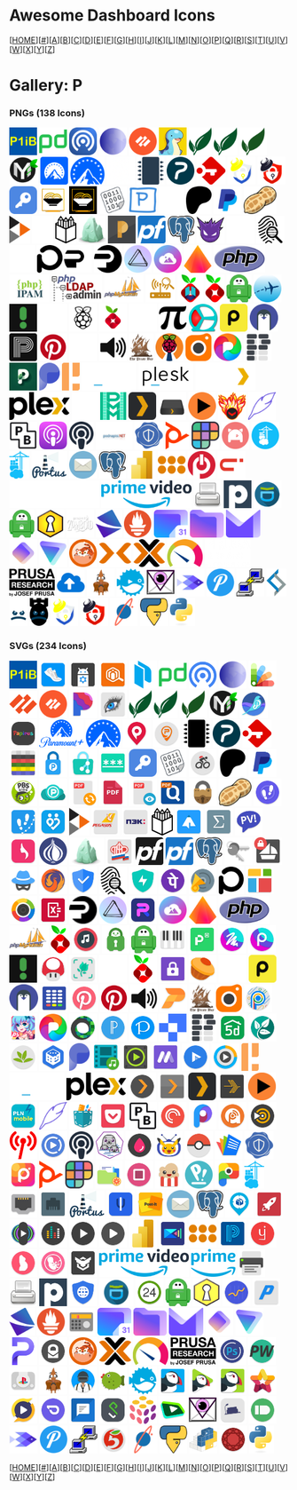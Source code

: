 # Awesome Dashboard Icons

[[HOME](..)][[#](gallery.md)][[A](gallery-a.md)][[B](gallery-b.md)][[C](gallery-c.md)][[D](gallery-d.md)][[E](gallery-e.md)][[F](gallery-f.md)][[G](gallery-g.md)][[H](gallery-h.md)][[I](gallery-i.md)][[J](gallery-j.md)][[K](gallery-k.md)][[L](gallery-l.md)][[M](gallery-m.md)][[N](gallery-n.md)][[O](gallery-o.md)][[P](gallery-p.md)][[Q](gallery-q.md)][[R](gallery-r.md)][[S](gallery-s.md)][[T](gallery-t.md)][[U](gallery-u.md)][[V](gallery-v.md)][[W](gallery-w.md)][[X](gallery-x.md)][[Y](gallery-y.md)][[Z](gallery-z.md)]

# Gallery: P

### PNGs (138 Icons)

<img src="../icons/p1ib.png" alt="p1ib" height="50"> <img src="../icons/pagerduty.png" alt="pagerduty" height="50"> <img src="../icons/pairdrop-light.png" alt="pairdrop-light" height="50"> <img src="../icons/palemoon.png" alt="palemoon" height="50"> <img src="../icons/palo-alto.png" alt="palo-alto" height="50"> <img src="../icons/palworld.png" alt="palworld" height="50"> <img src="../icons/paperless-ng.png" alt="paperless-ng" height="50"> <img src="../icons/paperless-ngx.png" alt="paperless-ngx" height="50"> <img src="../icons/paperless.png" alt="paperless" height="50"> <img src="../icons/papermerge.png" alt="papermerge" height="50"> <img src="../icons/paramount-plus-light.png" alt="paramount-plus-light" height="50"> <img src="../icons/paramount-plus.png" alt="paramount-plus" height="50"> <img src="../icons/part-db-light.png" alt="part-db-light" height="50"> <img src="../icons/part-db.png" alt="part-db" height="50"> <img src="../icons/partkeepr.png" alt="partkeepr" height="50"> <img src="../icons/passbolt.png" alt="passbolt" height="50"> <img src="../icons/passwordpusher-light.png" alt="passwordpusher-light" height="50"> <img src="../icons/passwordpusher.png" alt="passwordpusher" height="50"> <img src="../icons/passwork.png" alt="passwork" height="50"> <img src="../icons/pastatool-light.png" alt="pastatool-light" height="50"> <img src="../icons/pastatool.png" alt="pastatool" height="50"> <img src="../icons/pastebin.png" alt="pastebin" height="50"> <img src="../icons/pastey.png" alt="pastey" height="50"> <img src="../icons/patreon-white.png" alt="patreon-white" height="50"> <img src="../icons/patreon.png" alt="patreon" height="50"> <img src="../icons/paypal.png" alt="paypal" height="50"> <img src="../icons/peanut.png" alt="peanut" height="50"> <img src="../icons/peertube.png" alt="peertube" height="50"> <img src="../icons/penpot-light.png" alt="penpot-light" height="50"> <img src="../icons/penpot.png" alt="penpot" height="50"> <img src="../icons/perlite.png" alt="perlite" height="50"> <img src="../icons/petio.png" alt="petio" height="50"> <img src="../icons/pfsense.png" alt="pfsense" height="50"> <img src="../icons/pgadmin.png" alt="pgadmin" height="50"> <img src="../icons/phantombot.png" alt="phantombot" height="50"> <img src="../icons/phoneinfoga-light.png" alt="phoneinfoga-light" height="50"> <img src="../icons/phoneinfoga.png" alt="phoneinfoga" height="50"> <img src="../icons/phoscon-light.png" alt="phoscon-light" height="50"> <img src="../icons/phoscon.png" alt="phoscon" height="50"> <img src="../icons/photonix-light.png" alt="photonix-light" height="50"> <img src="../icons/photonix.png" alt="photonix" height="50"> <img src="../icons/photoprism.png" alt="photoprism" height="50"> <img src="../icons/photostructure.png" alt="photostructure" height="50"> <img src="../icons/photoview.png" alt="photoview" height="50"> <img src="../icons/php.png" alt="php" height="50"> <img src="../icons/phpipam.png" alt="phpipam" height="50"> <img src="../icons/phpldapadmin.png" alt="phpldapadmin" height="50"> <img src="../icons/phpmyadmin-logo.png" alt="phpmyadmin-logo" height="50"> <img src="../icons/pi-alert.png" alt="pi-alert" height="50"> <img src="../icons/pi-hole-unbound.png" alt="pi-hole-unbound" height="50"> <img src="../icons/pi-hole.png" alt="pi-hole" height="50"> <img src="../icons/pia.png" alt="pia" height="50"> <img src="../icons/piaware.png" alt="piaware" height="50"> <img src="../icons/picsur.png" alt="picsur" height="50"> <img src="../icons/pigallery2-light.png" alt="pigallery2-light" height="50"> <img src="../icons/pigallery2.png" alt="pigallery2" height="50"> <img src="../icons/pihole.png" alt="pihole" height="50"> <img src="../icons/pikvm-light.png" alt="pikvm-light" height="50"> <img src="../icons/pikvm.png" alt="pikvm" height="50"> <img src="../icons/pinchflat.png" alt="pinchflat" height="50"> <img src="../icons/pingdom.png" alt="pingdom" height="50"> <img src="../icons/pingvin.png" alt="pingvin" height="50"> <img src="../icons/pinry.png" alt="pinry" height="50"> <img src="../icons/pinterest.png" alt="pinterest" height="50"> <img src="../icons/pioneer-light.png" alt="pioneer-light" height="50"> <img src="../icons/pioneer.png" alt="pioneer" height="50"> <img src="../icons/pirate-proxy.png" alt="pirate-proxy" height="50"> <img src="../icons/pivpn.png" alt="pivpn" height="50"> <img src="../icons/piwigo.png" alt="piwigo" height="50"> <img src="../icons/pixelfed.png" alt="pixelfed" height="50"> <img src="../icons/planka.png" alt="planka" height="50"> <img src="../icons/plant-it.png" alt="plant-it" height="50"> <img src="../icons/plausible.png" alt="plausible" height="50"> <img src="../icons/pleroma.png" alt="pleroma" height="50"> <img src="../icons/plesk-light.png" alt="plesk-light" height="50"> <img src="../icons/plesk.png" alt="plesk" height="50"> <img src="../icons/plex-logo-light.png" alt="plex-logo-light" height="50"> <img src="../icons/plex-logo.png" alt="plex-logo" height="50"> <img src="../icons/plex-meta-manager-light.png" alt="plex-meta-manager-light" height="50"> <img src="../icons/plex-meta-manager.png" alt="plex-meta-manager" height="50"> <img src="../icons/plex.png" alt="plex" height="50"> <img src="../icons/plexdrive.png" alt="plexdrive" height="50"> <img src="../icons/plexrequests.png" alt="plexrequests" height="50"> <img src="../icons/plexripper.png" alt="plexripper" height="50"> <img src="../icons/plume.png" alt="plume" height="50"> <img src="../icons/pocketbase.png" alt="pocketbase" height="50"> <img src="../icons/podgrab.png" alt="podgrab" height="50"> <img src="../icons/podify.png" alt="podify" height="50"> <img src="../icons/podnapisi-logo.png" alt="podnapisi-logo" height="50"> <img src="../icons/policycontroller.png" alt="policycontroller" height="50"> <img src="../icons/poly.png" alt="poly" height="50"> <img src="../icons/polywork.png" alt="polywork" height="50"> <img src="../icons/porkbun.png" alt="porkbun" height="50"> <img src="../icons/portainer-alt.png" alt="portainer-alt" height="50"> <img src="../icons/portainer.png" alt="portainer" height="50"> <img src="../icons/portus.png" alt="portus" height="50"> <img src="../icons/poste.png" alt="poste" height="50"> <img src="../icons/postgres.png" alt="postgres" height="50"> <img src="../icons/powerbi.png" alt="powerbi" height="50"> <img src="../icons/powerdns.png" alt="powerdns" height="50"> <img src="../icons/powerpanel.png" alt="powerpanel" height="50"> <img src="../icons/premium-mobile.png" alt="premium-mobile" height="50"> <img src="../icons/prime-video-logo-light.png" alt="prime-video-logo-light" height="50"> <img src="../icons/prime-video-logo.png" alt="prime-video-logo" height="50"> <img src="../icons/printer.png" alt="printer" height="50"> <img src="../icons/pritunl.png" alt="pritunl" height="50"> <img src="../icons/privacyidea.png" alt="privacyidea" height="50"> <img src="../icons/private-internet-access.png" alt="private-internet-access" height="50"> <img src="../icons/privatebin.png" alt="privatebin" height="50"> <img src="../icons/project-zomboid.png" alt="project-zomboid" height="50"> <img src="../icons/projectsend.png" alt="projectsend" height="50"> <img src="../icons/prometheus.png" alt="prometheus" height="50"> <img src="../icons/proton-calendar.png" alt="proton-calendar" height="50"> <img src="../icons/proton-drive.png" alt="proton-drive" height="50"> <img src="../icons/proton-mail.png" alt="proton-mail" height="50"> <img src="../icons/proton-pass.png" alt="proton-pass" height="50"> <img src="../icons/proton-vpn.png" alt="proton-vpn" height="50"> <img src="../icons/prowlarr.png" alt="prowlarr" height="50"> <img src="../icons/proxmox-light.png" alt="proxmox-light" height="50"> <img src="../icons/proxmox.png" alt="proxmox" height="50"> <img src="../icons/prtg.png" alt="prtg" height="50"> <img src="../icons/prusa-research-light.png" alt="prusa-research-light" height="50"> <img src="../icons/prusa-research.png" alt="prusa-research" height="50"> <img src="../icons/psitransfer.png" alt="psitransfer" height="50"> <img src="../icons/pterodactyl.png" alt="pterodactyl" height="50"> <img src="../icons/pufferpanel.png" alt="pufferpanel" height="50"> <img src="../icons/purelymail.png" alt="purelymail" height="50"> <img src="../icons/pushfish.png" alt="pushfish" height="50"> <img src="../icons/pushover.png" alt="pushover" height="50"> <img src="../icons/putty.png" alt="putty" height="50"> <img src="../icons/pve-helper-scripts.png" alt="pve-helper-scripts" height="50"> <img src="../icons/pwndrop-light.png" alt="pwndrop-light" height="50"> <img src="../icons/pwndrop.png" alt="pwndrop" height="50"> <img src="../icons/pwpush-light.png" alt="pwpush-light" height="50"> <img src="../icons/pwpush.png" alt="pwpush" height="50"> <img src="../icons/pydio.png" alt="pydio" height="50"> <img src="../icons/pyload.png" alt="pyload" height="50"> <img src="../icons/python.png" alt="python" height="50">

### SVGs (234 Icons)

<img src="../icons/p1ib.svg" alt="p1ib" height="50"> <img src="../icons/pacer.svg" alt="pacer" height="50"> <img src="../icons/package-manager.svg" alt="package-manager" height="50"> <img src="../icons/packageradar.svg" alt="packageradar" height="50"> <img src="../icons/packer.svg" alt="packer" height="50"> <img src="../icons/pagerduty.svg" alt="pagerduty" height="50"> <img src="../icons/pairdrop.svg" alt="pairdrop" height="50"> <img src="../icons/palemoon.svg" alt="palemoon" height="50"> <img src="../icons/palette.svg" alt="palette" height="50"> <img src="../icons/palo-alto-networks.svg" alt="palo-alto-networks" height="50"> <img src="../icons/palo-alto.svg" alt="palo-alto" height="50"> <img src="../icons/pandora.svg" alt="pandora" height="50"> <img src="../icons/paperdraw.svg" alt="paperdraw" height="50"> <img src="../icons/paperless-ng.svg" alt="paperless-ng" height="50"> <img src="../icons/paperless-ngx.svg" alt="paperless-ngx" height="50"> <img src="../icons/paperless.svg" alt="paperless" height="50"> <img src="../icons/papermerge.svg" alt="papermerge" height="50"> <img src="../icons/papirus-adaptive.svg" alt="papirus-adaptive" height="50"> <img src="../icons/papirus.svg" alt="papirus" height="50"> <img src="../icons/paramount-plus-logo.svg" alt="paramount-plus-logo" height="50"> <img src="../icons/paramount-plus.svg" alt="paramount-plus" height="50"> <img src="../icons/parkee.svg" alt="parkee" height="50"> <img src="../icons/parkimovil.svg" alt="parkimovil" height="50"> <img src="../icons/part-db.svg" alt="part-db" height="50"> <img src="../icons/partkeepr.svg" alt="partkeepr" height="50"> <img src="../icons/passbolt.svg" alt="passbolt" height="50"> <img src="../icons/passcard.svg" alt="passcard" height="50"> <img src="../icons/passera.svg" alt="passera" height="50"> <img src="../icons/password-store.svg" alt="password-store" height="50"> <img src="../icons/passwordgenerator.svg" alt="passwordgenerator" height="50"> <img src="../icons/passwork.svg" alt="passwork" height="50"> <img src="../icons/pastebin.svg" alt="pastebin" height="50"> <img src="../icons/pathao.svg" alt="pathao" height="50"> <img src="../icons/patreon.svg" alt="patreon" height="50"> <img src="../icons/paypal.svg" alt="paypal" height="50"> <img src="../icons/pbs-kids-video.svg" alt="pbs-kids-video" height="50"> <img src="../icons/pcloud.svg" alt="pcloud" height="50"> <img src="../icons/pdf-converter.svg" alt="pdf-converter" height="50"> <img src="../icons/pdf-reader-pro.svg" alt="pdf-reader-pro" height="50"> <img src="../icons/pdf-viewer-plus.svg" alt="pdf-viewer-plus" height="50"> <img src="../icons/pdfstudio.svg" alt="pdfstudio" height="50"> <img src="../icons/peanut-encryption.svg" alt="peanut-encryption" height="50"> <img src="../icons/peanut.svg" alt="peanut" height="50"> <img src="../icons/pedometer-step-counter.svg" alt="pedometer-step-counter" height="50"> <img src="../icons/pedometer.svg" alt="pedometer" height="50"> <img src="../icons/pedulilindungi.svg" alt="pedulilindungi" height="50"> <img src="../icons/peertube.svg" alt="peertube" height="50"> <img src="../icons/pegasus.svg" alt="pegasus" height="50"> <img src="../icons/pek.svg" alt="pek" height="50"> <img src="../icons/penpot.svg" alt="penpot" height="50"> <img src="../icons/penup.svg" alt="penup" height="50"> <img src="../icons/perceptron.svg" alt="perceptron" height="50"> <img src="../icons/perfect-viewer.svg" alt="perfect-viewer" height="50"> <img src="../icons/period-calendar.svg" alt="period-calendar" height="50"> <img src="../icons/perl.svg" alt="perl" height="50"> <img src="../icons/perlite.svg" alt="perlite" height="50"> <img src="../icons/pfrf.svg" alt="pfrf" height="50"> <img src="../icons/pfsense-dark.svg" alt="pfsense-dark" height="50"> <img src="../icons/pfsense.svg" alt="pfsense" height="50"> <img src="../icons/pgadmin.svg" alt="pgadmin" height="50"> <img src="../icons/pgpauth.svg" alt="pgpauth" height="50"> <img src="../icons/pgpclipper.svg" alt="pgpclipper" height="50"> <img src="../icons/phantompeer.svg" alt="phantompeer" height="50"> <img src="../icons/phoenix-browser.svg" alt="phoenix-browser" height="50"> <img src="../icons/phone-master.svg" alt="phone-master" height="50"> <img src="../icons/phoneinfoga.svg" alt="phoneinfoga" height="50"> <img src="../icons/phonemanager.svg" alt="phonemanager" height="50"> <img src="../icons/phonepe.svg" alt="phonepe" height="50"> <img src="../icons/phonograph-music-player.svg" alt="phonograph-music-player" height="50"> <img src="../icons/phoscon.svg" alt="phoscon" height="50"> <img src="../icons/photocollage.svg" alt="photocollage" height="50"> <img src="../icons/photodirector.svg" alt="photodirector" height="50"> <img src="../icons/photomath.svg" alt="photomath" height="50"> <img src="../icons/photonix.svg" alt="photonix" height="50"> <img src="../icons/photoprism.svg" alt="photoprism" height="50"> <img src="../icons/photoroom.svg" alt="photoroom" height="50"> <img src="../icons/photostructure.svg" alt="photostructure" height="50"> <img src="../icons/photoview.svg" alt="photoview" height="50"> <img src="../icons/php.svg" alt="php" height="50"> <img src="../icons/phpmyadmin-logo.svg" alt="phpmyadmin-logo" height="50"> <img src="../icons/pi-hole.svg" alt="pi-hole" height="50"> <img src="../icons/pi-musicplayer.svg" alt="pi-musicplayer" height="50"> <img src="../icons/pia-manager.svg" alt="pia-manager" height="50"> <img src="../icons/pia.svg" alt="pia" height="50"> <img src="../icons/piano.svg" alt="piano" height="50"> <img src="../icons/picpay.svg" alt="picpay" height="50"> <img src="../icons/picsart-color.svg" alt="picsart-color" height="50"> <img src="../icons/picsart-studio.svg" alt="picsart-studio" height="50"> <img src="../icons/picsur.svg" alt="picsur" height="50"> <img src="../icons/picture-mushroom.svg" alt="picture-mushroom" height="50"> <img src="../icons/picturethis.svg" alt="picturethis" height="50"> <img src="../icons/pigallery2-light.svg" alt="pigallery2-light" height="50"> <img src="../icons/pihole.svg" alt="pihole" height="50"> <img src="../icons/pijaret.svg" alt="pijaret" height="50"> <img src="../icons/pikabu.svg" alt="pikabu" height="50"> <img src="../icons/pikvm-light.svg" alt="pikvm-light" height="50"> <img src="../icons/pingdom.svg" alt="pingdom" height="50"> <img src="../icons/pingvin.svg" alt="pingvin" height="50"> <img src="../icons/pinmnemonic.svg" alt="pinmnemonic" height="50"> <img src="../icons/pinterest-lite.svg" alt="pinterest-lite" height="50"> <img src="../icons/pinterest.svg" alt="pinterest" height="50"> <img src="../icons/pioneer.svg" alt="pioneer" height="50"> <img src="../icons/pionex.svg" alt="pionex" height="50"> <img src="../icons/pirate-proxy.svg" alt="pirate-proxy" height="50"> <img src="../icons/piwigo.svg" alt="piwigo" height="50"> <img src="../icons/pixel-icon-pack.svg" alt="pixel-icon-pack" height="50"> <img src="../icons/pixel-studio.svg" alt="pixel-studio" height="50"> <img src="../icons/pixelfed.svg" alt="pixelfed" height="50"> <img src="../icons/pixelknot.svg" alt="pixelknot" height="50"> <img src="../icons/pixellab.svg" alt="pixellab" height="50"> <img src="../icons/pixiv.svg" alt="pixiv" height="50"> <img src="../icons/plane.svg" alt="plane" height="50"> <img src="../icons/planka.svg" alt="planka" height="50"> <img src="../icons/planner-5d.svg" alt="planner-5d" height="50"> <img src="../icons/plantix.svg" alt="plantix" height="50"> <img src="../icons/plantnet.svg" alt="plantnet" height="50"> <img src="../icons/plato.svg" alt="plato" height="50"> <img src="../icons/plausible.svg" alt="plausible" height="50"> <img src="../icons/player-meridian.svg" alt="player-meridian" height="50"> <img src="../icons/player-pro-music.svg" alt="player-pro-music" height="50"> <img src="../icons/playermusic.svg" alt="playermusic" height="50"> <img src="../icons/playerxtreme.svg" alt="playerxtreme" height="50"> <img src="../icons/playo.svg" alt="playo" height="50"> <img src="../icons/pleroma.svg" alt="pleroma" height="50"> <img src="../icons/plesk-light.svg" alt="plesk-light" height="50"> <img src="../icons/plex-logo.svg" alt="plex-logo" height="50"> <img src="../icons/plex-server.svg" alt="plex-server" height="50"> <img src="../icons/plex-vr.svg" alt="plex-vr" height="50"> <img src="../icons/plex.svg" alt="plex" height="50"> <img src="../icons/plexamp.svg" alt="plexamp" height="50"> <img src="../icons/plexrequests.svg" alt="plexrequests" height="50"> <img src="../icons/pln-mobile.svg" alt="pln-mobile" height="50"> <img src="../icons/plume.svg" alt="plume" height="50"> <img src="../icons/pocket-paint.svg" alt="pocket-paint" height="50"> <img src="../icons/pocket.svg" alt="pocket" height="50"> <img src="../icons/pocketbase.svg" alt="pocketbase" height="50"> <img src="../icons/pocketcasts.svg" alt="pocketcasts" height="50"> <img src="../icons/poco-launcher.svg" alt="poco-launcher" height="50"> <img src="../icons/podcast-addict.svg" alt="podcast-addict" height="50"> <img src="../icons/podcast-go.svg" alt="podcast-go" height="50"> <img src="../icons/podcast-index.svg" alt="podcast-index" height="50"> <img src="../icons/podcast-republic.svg" alt="podcast-republic" height="50"> <img src="../icons/podify.svg" alt="podify" height="50"> <img src="../icons/podman.svg" alt="podman" height="50"> <img src="../icons/point-blur.svg" alt="point-blur" height="50"> <img src="../icons/pokemon-tv.svg" alt="pokemon-tv" height="50"> <img src="../icons/pokemon.svg" alt="pokemon" height="50"> <img src="../icons/polaris-office.svg" alt="polaris-office" height="50"> <img src="../icons/policycontroller.svg" alt="policycontroller" height="50"> <img src="../icons/polish.svg" alt="polish" height="50"> <img src="../icons/poly.svg" alt="poly" height="50"> <img src="../icons/polywork.svg" alt="polywork" height="50"> <img src="../icons/pomelo-file-explorer.svg" alt="pomelo-file-explorer" height="50"> <img src="../icons/pomodoneapp.svg" alt="pomodoneapp" height="50"> <img src="../icons/popcorn-time.svg" alt="popcorn-time" height="50"> <img src="../icons/popos.svg" alt="popos" height="50"> <img src="../icons/poppin.svg" alt="poppin" height="50"> <img src="../icons/portainer.svg" alt="portainer" height="50"> <img src="../icons/portauthority.svg" alt="portauthority" height="50"> <img src="../icons/portknocker.svg" alt="portknocker" height="50"> <img src="../icons/portus.svg" alt="portus" height="50"> <img src="../icons/posidon-launcher.svg" alt="posidon-launcher" height="50"> <img src="../icons/post-it.svg" alt="post-it" height="50"> <img src="../icons/poste.svg" alt="poste" height="50"> <img src="../icons/postgres.svg" alt="postgres" height="50"> <img src="../icons/posylka-net.svg" alt="posylka-net" height="50"> <img src="../icons/power-browser.svg" alt="power-browser" height="50"> <img src="../icons/power-media-player.svg" alt="power-media-player" height="50"> <img src="../icons/poweramp-equalizer.svg" alt="poweramp-equalizer" height="50"> <img src="../icons/poweramp.svg" alt="poweramp" height="50"> <img src="../icons/poweraudio-music-player.svg" alt="poweraudio-music-player" height="50"> <img src="../icons/powerbi.svg" alt="powerbi" height="50"> <img src="../icons/powerdirector.svg" alt="powerdirector" height="50"> <img src="../icons/powerdns.svg" alt="powerdns" height="50"> <img src="../icons/powerschool.svg" alt="powerschool" height="50"> <img src="../icons/pratilipi.svg" alt="pratilipi" height="50"> <img src="../icons/pregnancy-and-baby-tracker.svg" alt="pregnancy-and-baby-tracker" height="50"> <img src="../icons/pregnancy-plus.svg" alt="pregnancy-plus" height="50"> <img src="../icons/prey.svg" alt="prey" height="50"> <img src="../icons/prime-video-logo.svg" alt="prime-video-logo" height="50"> <img src="../icons/prime.svg" alt="prime" height="50"> <img src="../icons/print.svg" alt="print" height="50"> <img src="../icons/printer.svg" alt="printer" height="50"> <img src="../icons/pritunl.svg" alt="pritunl" height="50"> <img src="../icons/privacy-browser.svg" alt="privacy-browser" height="50"> <img src="../icons/privacyidea.svg" alt="privacyidea" height="50"> <img src="../icons/privat24.svg" alt="privat24" height="50"> <img src="../icons/private-internet-access.svg" alt="private-internet-access" height="50"> <img src="../icons/privatebin.svg" alt="privatebin" height="50"> <img src="../icons/productivity-launcher.svg" alt="productivity-launcher" height="50"> <img src="../icons/progressive.svg" alt="progressive" height="50"> <img src="../icons/projectsend.svg" alt="projectsend" height="50"> <img src="../icons/prometheus.svg" alt="prometheus" height="50"> <img src="../icons/prosto-radio.svg" alt="prosto-radio" height="50"> <img src="../icons/proton-calendar.svg" alt="proton-calendar" height="50"> <img src="../icons/proton-drive.svg" alt="proton-drive" height="50"> <img src="../icons/proton-mail.svg" alt="proton-mail" height="50"> <img src="../icons/proton-pass.svg" alt="proton-pass" height="50"> <img src="../icons/proton-vpn.svg" alt="proton-vpn" height="50"> <img src="../icons/proton.svg" alt="proton" height="50"> <img src="../icons/protonmail.svg" alt="protonmail" height="50"> <img src="../icons/prowlarr.svg" alt="prowlarr" height="50"> <img src="../icons/proxmox.svg" alt="proxmox" height="50"> <img src="../icons/prtg.svg" alt="prtg" height="50"> <img src="../icons/prusa-research.svg" alt="prusa-research" height="50"> <img src="../icons/ps-camera.svg" alt="ps-camera" height="50"> <img src="../icons/psono.svg" alt="psono" height="50"> <img src="../icons/psx.svg" alt="psx" height="50"> <img src="../icons/pterodactyl.svg" alt="pterodactyl" height="50"> <img src="../icons/pubg.svg" alt="pubg" height="50"> <img src="../icons/puff.svg" alt="puff" height="50"> <img src="../icons/pufferpanel.svg" alt="pufferpanel" height="50"> <img src="../icons/puffin-web-browser-pro.svg" alt="puffin-web-browser-pro" height="50"> <img src="../icons/puffin-web-browser-tv.svg" alt="puffin-web-browser-tv" height="50"> <img src="../icons/puffin-web-browser.svg" alt="puffin-web-browser" height="50"> <img src="../icons/puls.svg" alt="puls" height="50"> <img src="../icons/pulsar.svg" alt="pulsar" height="50"> <img src="../icons/pulse-music.svg" alt="pulse-music" height="50"> <img src="../icons/pulse-sms.svg" alt="pulse-sms" height="50"> <img src="../icons/pulseui.svg" alt="pulseui" height="50"> <img src="../icons/pulumi.svg" alt="pulumi" height="50"> <img src="../icons/pure-tuber.svg" alt="pure-tuber" height="50"> <img src="../icons/purelymail.svg" alt="purelymail" height="50"> <img src="../icons/purewriter.svg" alt="purewriter" height="50"> <img src="../icons/pushbullet.svg" alt="pushbullet" height="50"> <img src="../icons/pushfish.svg" alt="pushfish" height="50"> <img src="../icons/pushover.svg" alt="pushover" height="50"> <img src="../icons/putty.svg" alt="putty" height="50"> <img src="../icons/pyaterochka.svg" alt="pyaterochka" height="50"> <img src="../icons/pydio.svg" alt="pydio" height="50"> <img src="../icons/pyload.svg" alt="pyload" height="50"> <img src="../icons/pypi.svg" alt="pypi" height="50"> <img src="../icons/pyrope-browser.svg" alt="pyrope-browser" height="50"> <img src="../icons/python.svg" alt="python" height="50">

[[HOME](..)][[#](gallery.md)][[A](gallery-a.md)][[B](gallery-b.md)][[C](gallery-c.md)][[D](gallery-d.md)][[E](gallery-e.md)][[F](gallery-f.md)][[G](gallery-g.md)][[H](gallery-h.md)][[I](gallery-i.md)][[J](gallery-j.md)][[K](gallery-k.md)][[L](gallery-l.md)][[M](gallery-m.md)][[N](gallery-n.md)][[O](gallery-o.md)][[P](gallery-p.md)][[Q](gallery-q.md)][[R](gallery-r.md)][[S](gallery-s.md)][[T](gallery-t.md)][[U](gallery-u.md)][[V](gallery-v.md)][[W](gallery-w.md)][[X](gallery-x.md)][[Y](gallery-y.md)][[Z](gallery-z.md)]

